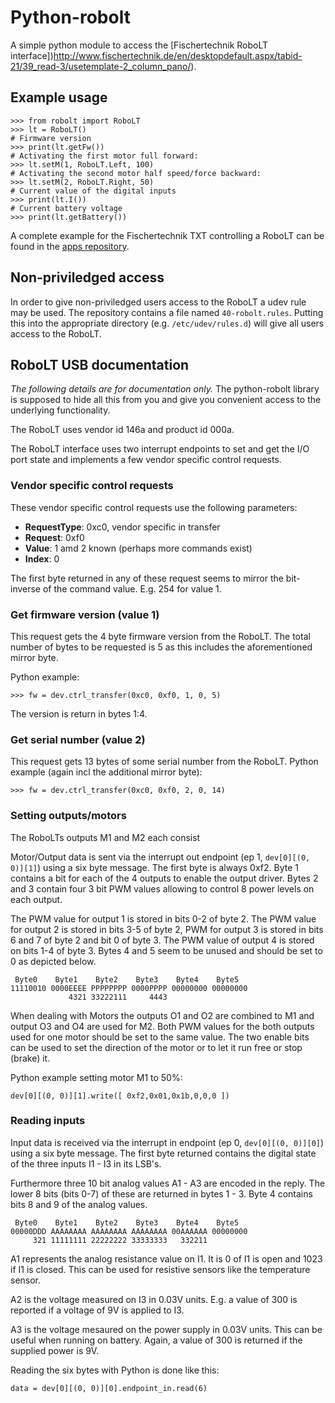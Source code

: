 # Python-robolt

A simple python module to access the [Fischertechnik RoboLT interface])http://www.fischertechnik.de/en/desktopdefault.aspx/tabid-21/39_read-3/usetemplate-2_column_pano/).

## Example usage

```lt.getFw()
>>> from robolt import RoboLT
>>> lt = RoboLT()
# Firmware version
>>> print(lt.getFw())
# Activating the first motor full forward:
>>> lt.setM(1, RoboLT.Left, 100)
# Activating the second motor half speed/force backward:
>>> lt.setM(2, RoboLT.Right, 50)
# Current value of the digital inputs
>>> print(lt.I())
# Current battery voltage
>>> print(lt.getBattery())
```

A complete example for the Fischertechnik TXT controlling a RoboLT can be
found in the [apps repository](https://github.com/ftCommunity/ftcommunity-apps/tree/master/packages/robolttest).

## Non-priviledged access

In order to give non-priviledged users access to the RoboLT a udev rule
may be used. The repository contains a file named `40-robolt.rules`. Putting
this into the appropriate directory (e.g. `/etc/udev/rules.d`) will give
all users access to the RoboLT.

## RoboLT USB documentation

*The following details are for documentation only.* The python-robolt
library is supposed to hide all this from you and give you convenient
access to the underlying functionality.

The RoboLT uses vendor id 146a and product id 000a.

The RoboLT interface uses two interrupt endpoints to set and get the
I/O port state and implements a few vendor specific control requests.

### Vendor specific control requests

These vendor specific control requests use the following parameters:

  * **RequestType**: 0xc0, vendor specific in transfer
  * **Request**: 0xf0
  * **Value**: 1 amd 2 known (perhaps more commands exist)
  * **Index**: 0

The first byte returned in any of these request seems to mirror the 
bit-inverse of the command value. E.g. 254 for value 1. 

### Get firmware version (value 1)

This request gets the 4 byte firmware version from the RoboLT. The total
number of bytes to be requested is 5 as this includes the aforementioned
mirror byte.

Python example:

```
>>> fw = dev.ctrl_transfer(0xc0, 0xf0, 1, 0, 5)
```

The version is return in bytes 1:4.

### Get serial number (value 2)

This request gets 13 bytes of some serial number from the RoboLT. Python
example (again incl the additional mirror byte):

```
>>> fw = dev.ctrl_transfer(0xc0, 0xf0, 2, 0, 14)
```

### Setting outputs/motors

The RoboLTs outputs M1 and M2 each consist 

Motor/Output data is sent via the interrupt out endpoint (ep 1,
`dev[0][(0, 0)][1]`) using a six byte message. The first byte is always
0xf2. Byte 1 contains a bit for each of the 4 outputs to enable the
output driver. Bytes 2 and 3 contain four 3 bit PWM values allowing to
control 8 power levels on each output.

The PWM value for output 1 is stored in bits 0-2 of byte 2. The PWM
value for output 2 is stored in bits 3-5 of byte 2, PWM for output 3
is stored in bits 6 and 7 of byte 2 and bit 0 of byte 3. The PWM value
of output 4 is stored on bits 1-4 of byte 3. Bytes 4 and 5 seem to be
unused and should be set to 0 as depicted below.

```
 Byte0    Byte1    Byte2    Byte3    Byte4    Byte5
11110010 0000EEEE PPPPPPPP 0000PPPP 00000000 00000000
             4321 33222111     4443

```

When dealing with Motors the outputs O1 and O2 are combined to M1
and output O3 and O4 are used for M2. Both PWM values for the both
outputs used for one motor should be set to the same value. The
two enable bits can be used to set the direction of the motor or to
let it run free or stop (brake) it.

Python example setting motor M1 to 50%:

```
dev[0][(0, 0)][1].write([ 0xf2,0x01,0x1b,0,0,0 ])
```

### Reading inputs

Input data is received via the interrupt in endpoint (ep 0,
`dev[0][(0, 0)][0]`) using a six byte message. The first byte
returned contains the digital state of the three inputs I1 - I3
in its LSB's. 

Furthermore three 10 bit analog values A1 - A3 are encoded in the
reply. The lower 8 bits (bits 0-7) of these are returned in bytes 1 -
3. Byte 4 contains bits 8 and 9 of the analog values.

```
 Byte0    Byte1    Byte2    Byte3    Byte4    Byte5
00000DDD AAAAAAAA AAAAAAAA AAAAAAAA 00AAAAAA 00000000
     321 11111111 22222222 33333333   332211
```

A1 represents the analog resistance value on I1. It is 0 of I1
is open and 1023 if I1 is closed. This can be used for resistive
sensors like the temperature sensor.

A2 is the voltage measured on I3 in 0.03V units. E.g. a value of 300
is reported if a voltage of 9V is applied to I3. 

A3 is the voltage mesaured on the power supply in 0.03V units. This
can be useful when running on battery. Again, a value of 300 is returned
if the supplied power is 9V.

Reading the six bytes with Python is done like this:

```
data = dev[0][(0, 0)][0].endpoint_in.read(6)
```
